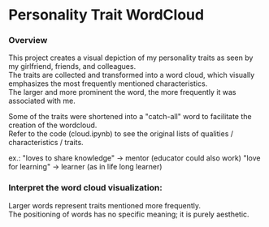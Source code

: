 # Personality Trait WordCloud
### Overview
This project creates a visual depiction of my personality traits as seen by my girlfriend, friends, and colleagues.  
The traits are collected and transformed into a word cloud, which visually emphasizes the most frequently mentioned characteristics.  
The larger and more prominent the word, the more frequently it was associated with me.

Some of the traits were shortened into a "catch-all" word to facilitate the creation of the wordcloud.  
Refer to the code (cloud.ipynb) to see the original lists of qualities / characteristics / traits.

ex.: "loves to share knowledge" -> mentor (educator could also work)
"love for learning" -> learner (as in life long learner)


### Interpret the word cloud visualization:
Larger words represent traits mentioned more frequently.  
The positioning of words has no specific meaning; it is purely aesthetic.  
